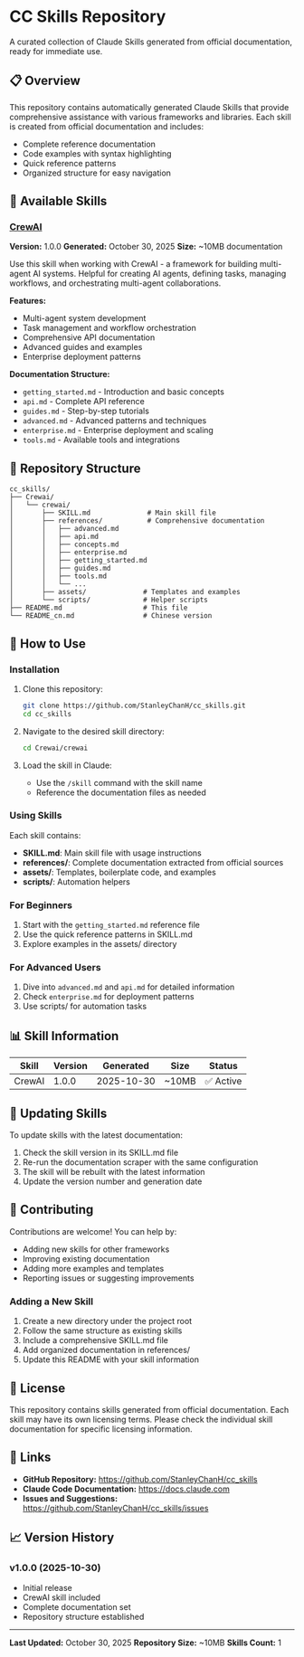 # CC Skills Repository

A curated collection of Claude Skills generated from official documentation, ready for immediate use.

## 📋 Overview

This repository contains automatically generated Claude Skills that provide comprehensive assistance with various frameworks and libraries. Each skill is created from official documentation and includes:

- Complete reference documentation
- Code examples with syntax highlighting
- Quick reference patterns
- Organized structure for easy navigation

## 🚀 Available Skills

### [CrewAI](./Crewai/crewai/SKILL.md)
**Version:** 1.0.0
**Generated:** October 30, 2025
**Size:** ~10MB documentation

Use this skill when working with CrewAI - a framework for building multi-agent AI systems. Helpful for creating AI agents, defining tasks, managing workflows, and orchestrating multi-agent collaborations.

**Features:**
- Multi-agent system development
- Task management and workflow orchestration
- Comprehensive API documentation
- Advanced guides and examples
- Enterprise deployment patterns

**Documentation Structure:**
- `getting_started.md` - Introduction and basic concepts
- `api.md` - Complete API reference
- `guides.md` - Step-by-step tutorials
- `advanced.md` - Advanced patterns and techniques
- `enterprise.md` - Enterprise deployment and scaling
- `tools.md` - Available tools and integrations

## 📁 Repository Structure

```
cc_skills/
├── Crewai/
│   └── crewai/
│       ├── SKILL.md              # Main skill file
│       ├── references/           # Comprehensive documentation
│       │   ├── advanced.md
│       │   ├── api.md
│       │   ├── concepts.md
│       │   ├── enterprise.md
│       │   ├── getting_started.md
│       │   ├── guides.md
│       │   ├── tools.md
│       │   └── ...
│       ├── assets/              # Templates and examples
│       └── scripts/             # Helper scripts
├── README.md                    # This file
└── README_cn.md                 # Chinese version
```

## 🔧 How to Use

### Installation
1. Clone this repository:
   ```bash
   git clone https://github.com/StanleyChanH/cc_skills.git
   cd cc_skills
   ```

2. Navigate to the desired skill directory:
   ```bash
   cd Crewai/crewai
   ```

3. Load the skill in Claude:
   - Use the `/skill` command with the skill name
   - Reference the documentation files as needed

### Using Skills
Each skill contains:
- **SKILL.md**: Main skill file with usage instructions
- **references/**: Complete documentation extracted from official sources
- **assets/**: Templates, boilerplate code, and examples
- **scripts/**: Automation helpers

### For Beginners
1. Start with the `getting_started.md` reference file
2. Use the quick reference patterns in SKILL.md
3. Explore examples in the assets/ directory

### For Advanced Users
1. Dive into `advanced.md` and `api.md` for detailed information
2. Check `enterprise.md` for deployment patterns
3. Use scripts/ for automation tasks

## 📊 Skill Information

| Skill | Version | Generated | Size | Status |
|-------|---------|-----------|------|--------|
| CrewAI | 1.0.0 | 2025-10-30 | ~10MB | ✅ Active |

## 🔄 Updating Skills

To update skills with the latest documentation:

1. Check the skill version in its SKILL.md file
2. Re-run the documentation scraper with the same configuration
3. The skill will be rebuilt with the latest information
4. Update the version number and generation date

## 🤝 Contributing

Contributions are welcome! You can help by:

- Adding new skills for other frameworks
- Improving existing documentation
- Adding more examples and templates
- Reporting issues or suggesting improvements

### Adding a New Skill

1. Create a new directory under the project root
2. Follow the same structure as existing skills
3. Include a comprehensive SKILL.md file
4. Add organized documentation in references/
5. Update this README with your skill information

## 📝 License

This repository contains skills generated from official documentation. Each skill may have its own licensing terms. Please check the individual skill documentation for specific licensing information.

## 🔗 Links

- **GitHub Repository:** https://github.com/StanleyChanH/cc_skills
- **Claude Code Documentation:** https://docs.claude.com
- **Issues and Suggestions:** https://github.com/StanleyChanH/cc_skills/issues

## 📈 Version History

### v1.0.0 (2025-10-30)
- Initial release
- CrewAI skill included
- Complete documentation set
- Repository structure established

---

**Last Updated:** October 30, 2025
**Repository Size:** ~10MB
**Skills Count:** 1